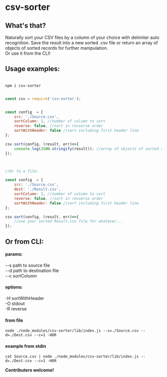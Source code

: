 # csv-sorter

## What's that?

Naturally sort your CSV files by a column of your choice with delimiter auto recognition.
Save the result into a new sorted .csv file or return an array of objects of sorted records for further manipulation.   
Or use it from the CLI!


## Usage examples:    
\
`npm i csv-sorter`  

```js

const csv = require('csv-sorter');


const config  = {
    src: './Source.csv',
    sortColumn: 1, //number of column to sort
    reverse: false, //sort in revserse order
    sortWithHeader: false //sort including first header line
};

csv.sort(config, (result, err)=>{
    console.log(JSON.stringify(result)); //array of objects of sorted records for further manipulation
});



//Or to a file:

const config  = {
    src: './Source.csv',
    dest: './Result.csv',
    sortColumn: 1, //number of column to sort
    reverse: false, //sort in revserse order
    sortWithHeader: false //sort including first header line
};

csv.sort(config, (result, err)=>{
    //use your sorted Result.csv file for whatever...
});

```

## Or from CLI:

#### params:

--s path to source file\
--d path to destination file\
--c sortColumn  

#### options:

-H  sortWithHeader\
-O  stdout\
-R  reverse   
#### from file
`node ./node_modules/csv-sorter/lib/index.js --s=./Source.csv --d=./Dest.csv --c=1 -HOR`

#### example from stdin
`cat Source.csv | node ./node_modules/csv-sorter/lib/index.js --d=./Dest.csv --c=1 -HOR`



**Contributers welcome!**

 